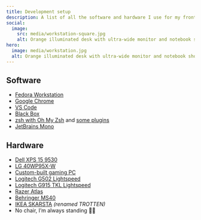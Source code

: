 ```yaml
---
title: Development setup
description: A list of all the software and hardware I use for my frontend dev job and my not-so-frontend-dev-job as a gamer.
social:
  image:
    src: media/workstation-square.jpg
    alt: Orange illuminated desk with ultra-wide monitor and notebook showing the Ubuntu 19.10 “Eoan Ermine” wallpaper.
hero:
  image: media/workstation.jpg
  alt: Orange illuminated desk with ultra-wide monitor and notebook showing the Ubuntu 19.10 “Eoan Ermine” wallpaper.
---
```


## Software

- [Fedora Workstation](https://getfedora.org/en/workstation/)
- [Google Chrome](https://www.google.com/chrome/)
- [VS Code](https://code.visualstudio.com)
- [Black Box](https://gitlab.gnome.org/raggesilver/blackbox)
- [zsh with Oh My Zsh](https://ohmyz.sh) and [some plugins](https://github.com/mvsde/dotfiles/blob/main/.zshrc)
- [JetBrains Mono](https://www.jetbrains.com/lp/mono/)

## Hardware

- [Dell XPS 15 9530](https://www.dell.com/)
- [LG 40WP95X-W](https://www.lg.com/us/monitors/lg-40wp95c-w)
- [Custom-built gaming PC](https://twitter.fynn.be/1471513083994533892/)
- [Logitech G502 Lightspeed](https://www.logitechg.com/products/gaming-mice/g502-lightspeed-wireless-gaming-mouse.html)
- [Logitech G915 TKL Lightspeed](https://www.logitechg.com/products/gaming-keyboards/g915-tkl-wireless.html)
- [Razer Atlas](https://www.razer.com/gaming-mouse-mats/razer-atlas)
- [Behringer MS40](https://www.behringer.com/Categories/Behringer/Loudspeaker-Systems/Multimedia/MS40/p/P0384)
- [IKEA SKARSTA](https://www.ikea.com/us/en/p/trotten-desk-sit-stand-white-s79429602/) _(renamed TROTTEN)_
- No chair, I’m always standing 🧍🏻
